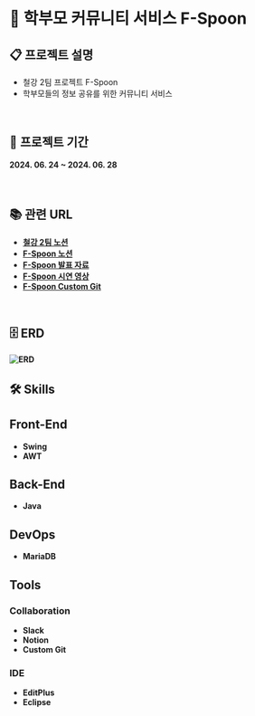# 🏫 학부모 커뮤니티 서비스 F-Spoon

## 📋 프로젝트 설명

- 철강 2팀 프로젝트 F-Spoon
- 학부모들의 정보 공유를 위한 커뮤니티 서비스
<br>

## 📅 프로젝트 기간
<b>
2024. 06. 24 ~ 2024. 06. 28
<br><br><br>

## 📚 관련 URL

- [철강 2팀 노션](https://spring-periodical-246.notion.site/2-d0fd365a39af4b85be1852d8b2370e95?pvs=4)
- [F-Spoon 노션](https://spring-periodical-246.notion.site/F-da3ee011b9484747b96eac53da02b1b9?pvs=4)
- [F-Spoon 발표 자료](https://www.miricanvas.com/v/13e8ra0)
- [F-Spoon 시연 영상](https://www.youtube.com/watch?v=lNObQKcFICE)
- [F-Spoon Custom Git](https://spring-periodical-246.notion.site/b7f6622996e84c798832355f9a136922?v=f98d53a836e3488c961de52e258f1402&pvs=4)
<br>

## 🗄️ ERD
![ERD](https://github.com/user-attachments/assets/5e552909-bd34-4eb5-8286-2a045fe2a5d5)

## 🛠️ Skills

## Front-End

- Swing
- AWT

## Back-End

- Java

## DevOps

- MariaDB

## Tools

### Collaboration
- Slack
- Notion
- Custom Git

### IDE
- EditPlus
- Eclipse
